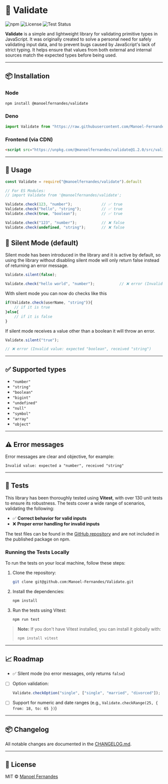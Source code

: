 # 🧪 Validate

![npm](https://img.shields.io/npm/v/@manoelfernandes/validate)
![License](https://img.shields.io/badge/license-MIT-green)
![Test Status](https://github.com/Manoel-Fernandes/Validate/actions/workflows/node.js.yml/badge.svg)

**Validate** is a simple and lightweight library for validating primitive types in JavaScript. It was originally created to solve a personal need for safely validating input data, and to prevent bugs caused by JavaScript's lack of strict typing. It helps ensure that values from both external and internal sources match the expected types before being used.

---

## 📦 Installation

### Node
```bash
npm install @manoelfernandes/validate
```

### Deno
```js
import Validate from "https://raw.githubusercontent.com/Manoel-Fernandes/Validate/main/src/validate.js";
```

### Frontend (via CDN)  
```html
<script src="https://unpkg.com/@manoelfernandes/validate@1.2.0/src/validate.js"></script>
```

---

## 🚀 Usage

```js
const Validate = require("@manoelfernandes/validate").default

// For ES Modules:
// import Validate from '@manoelfernandes/validate';

Validate.check(123, "number");             // ✅ true
Validate.check("hello", "string");         // ✅ true
Validate.check(true, "boolean");           // ✅ true

Validate.check("123", "number");           // ❌ false
Validate.check(undefined, "string");       // ❌ false
```

## 🔕 Silent Mode (default)

Silent mode has been introduced in the library and it is active by default, so using the library without disabling silent mode will only return false instead of returning an error message.


```js
Validate.silent(false);

Validate.check("hello world", "number");           // ❌ error (Invalid value: expected "number", received "string")
```

With silent mode you can now do checks like this

```js
if(Validate.check(userName, "string")){
	// if it is true
}else{
	// if it is false
}
```

If silent mode receives a value other than a boolean it will throw an error.

```js
Validate.silent("true");

// ❌ error (Invalid value: expected "boolean", received "string")
```

---

## ✅ Supported types

- `"number"`
- `"string"`
- `"boolean"`
- `"bigint"`
- `"undefined"`
- `"null"`
- `"symbol"`
- `"array"`
- `"object"`

---

## ⚠️ Error messages

Error messages are clear and objective, for example:

```
Invalid value: expected a "number", received "string"
```

---

## 🧪 Tests

This library has been thoroughly tested using **Vitest**, with over 130 unit tests to ensure its robustness. The tests cover a wide range of scenarios, validating the following:

* ✅ **Correct behavior for valid inputs**
* ❌ **Proper error handling for invalid inputs**

The test files can be found in the [GitHub repository](https://github.com/Manoel-Fernandes/Validate) and are not included in the published package on npm.

### Running the Tests Locally

To run the tests on your local machine, follow these steps:

1. Clone the repository:

   ```bash
   git clone git@github.com:Manoel-Fernandes/Validate.git
   ```

2. Install the dependencies:

   ```bash
   npm install
   ```

3. Run the tests using Vitest:

   ```bash
   npm run test
   ```

> **Note:** If you don't have Vitest installed, you can install it globally with:
>
> ```bash
> npm install vitest
> ```

---

## 📈 Roadmap

- ✅ Silent mode (no error messages, only returns `false`)
- [ ] Option validation:
  ```js
  Validate.checkOption("single", ["single", "married", "divorced"]);
  ```
- [ ] Support for numeric and date ranges (e.g., `Validate.checkRange(25, { from: 18, to: 65 })`)

---

## 📦 Changelog

All notable changes are documented in the [CHANGELOG.md](https://github.com/Manoel-Fernandes/Validate/blob/main/CHANGELOG.md).

---

## 📄 License

MIT © [Manoel Fernandes](https://github.com/manoelfernandes)






